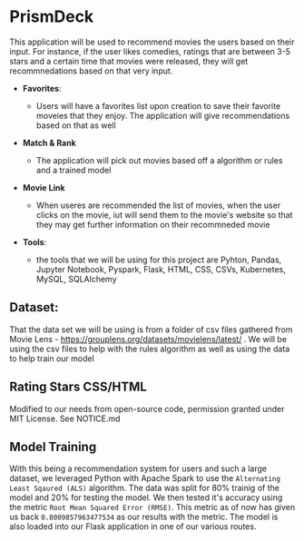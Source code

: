 # PrismDeck

This application will be used to recommend movies the users based on their input. For instance, if the 
user likes comedies, ratings that are between 3-5 stars and a certain time that movies were released, they will get recommnedations based on that very input.

- **Favorites**:
  - Users will have a favorites list upon creation to save their favorite moveies that they enjoy. The application will give
    recommendations based on that as well

- **Match & Rank**
  - The application will pick out movies based off a algorithm or rules and a trained model
    
- **Movie Link**
  - When useres are recommended the list of movies, when the user clicks on the movie, iut will send them to the movie's website so that they may get further information on their recommneded movie
 
- **Tools**:
  - the tools that we will be using for this project are Pyhton, Pandas, Jupyter Notebook, Pyspark, Flask, HTML, CSS, CSVs, Kubernetes, MySQL, SQLAlchemy

## Dataset:
That the data set we will be using is from a folder of csv files gathered from Movie Lens - https://grouplens.org/datasets/movielens/latest/ . We will be using the csv files to help with the rules algorithm as well as using the data to help train our model
  

## Rating Stars CSS/HTML
Modified to our needs from open-source code, permission granted under MIT License.  See NOTICE.md

## Model Training
With this being a recommendation system for users and such a large dataset, we leveraged Python with Apache Spark to use the `Alternating Least Sqaured (ALS)` algorithm. The data was split for 80% trainig of the model and 20% for testing the model. We then tested it's accuracy using the metric `Root Mean Squared Error (RMSE)`. This metric as of now has given us back `0.8009857963477534` as our results with the metric. The model is also loaded into our Flask application in one of our various routes.

